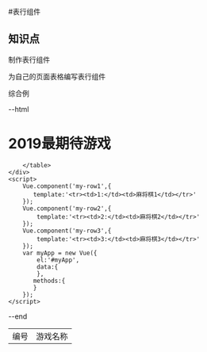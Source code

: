 #表行组件

## 知识点
制作表行组件

为自己的页面表格编写表行组件

综合例

--html

<!DOCTYPE html>
<html lang="en">
<head>
    <meta charset="UTF-8">
    <meta name="viewport" content="width-device-width,initial-scale=1">
    <script src="https://unpkg.com/vue@2.6.10/dist/vue.js"></script>
    <title>lesson24-表行组件</title>
</head>
<body>
    <div id="myApp">
        <h1>2019最期待游戏</h1>
        <table>
            <tr>
                <td>编号</td>
                <td>游戏名称</td>
            </tr>
            <tr is="my-row1"></tr>
            <tr is="my-row2"></tr>
            <tr is="my-row3"></tr>

        </table>
    </div>
    <script>
        Vue.component('my-row1',{
           template:'<tr><td>1:</td><td>麻将棋1</td></tr>'
        });
        Vue.component('my-row2',{
            template:'<tr><td>2:</td><td>麻将棋2</td></tr>'
        });
        Vue.component('my-row3',{
            template:'<tr><td>3:</td><td>麻将棋3</td></tr>'
        });
        var myApp = new Vue({
            el:'#myApp',
            data:{
            },
           methods:{
           }
        });
    </script>
</body>
</html>

--end